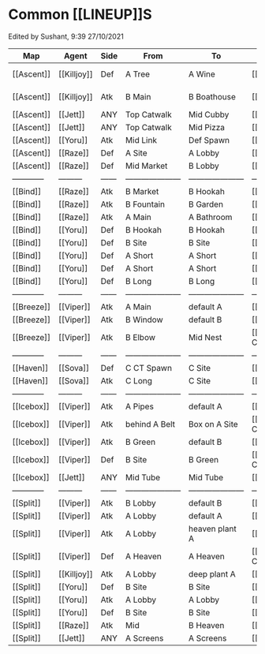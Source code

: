 # Common [[LINEUP]]S
Edited by Sushant, 9:39 27/10/2021

| Map | Agent | Side | From | To | Ability | Link | Notes |
| --- | --- | --- | --- | --- | --- | --- | --- |
| [[Ascent]] | [[Killjoy]] | Def | A Tree | A Wine | [[Nanoswarm]] | [↗](https://youtu.be/kKdTChBxHz8?t=12s) | *ult in tree*<br>*always retake A* |
| [[Ascent]] | [[Killjoy]] | Atk | B Main | B Boathouse | [[Nanoswarm]] | [↗](https://youtu.be/jElqq47XiCQ?t=263s) | *ult in main b/ box*<br>*always take B* |
| [[Ascent]] | [[Jett]] | ANY | Top Catwalk | Mid Cubby | [[Tailwind]] | [↗](https://youtu.be/shz9KqrKHOA) | *super dash* |
| [[Ascent]] | [[Jett]] | ANY | Top Catwalk | Mid Pizza | [[Tailwind]] | [↗](https://youtu.be/rqtAVnw_YA4) | *super dash* |
| [[Ascent]] | [[Yoru]] | Atk | Mid Link | Def Spawn | [[Gatecrash]] | [↗](https://strats.gg/game/valorant/strategies/1629207751680) | — |
| [[Ascent]] | [[Raze]] | Def | A Site | A Lobby | [[Boombot]] | [↗](https://youtu.be/r7yCfa67pFM) | *clear till A lobby* |
| [[Ascent]] | [[Raze]] | Def | Mid Market | B Lobby | [[Boombot]] | [↗](https://youtu.be/0qbP_dk9uAY) | *clear till B lobby* |
| ———— | ——— | —— | ——————— | ——————— | —————— | —— | ————————— |
| [[Bind]] | [[Raze]] | Atk | B Market | B Hookah | [[Boombot]] | [↗](https://youtu.be/0BXuBC78iIM) | — |
| [[Bind]] | [[Raze]] | Atk | B Fountain | B Garden | [[Boombot]] | [↗](https://youtu.be/s9S4RO4QkhY) | — |
| [[Bind]] | [[Raze]] | Atk | A Main | A Bathroom | [[Boombot]] | [↗](https://youtu.be/3duFRhq0Ih8) | — |
| [[Bind]] | [[Yoru]] | Def | B Hookah | B Hookah | [[Gatecrash]] | [↗](https://youtu.be/xlTXc7UXIz0?t=118s) | *fake tp* |
| [[Bind]] | [[Yoru]] | Def | B Site | B Site | [[Gatecrash]] | [↗](https://youtu.be/nQa4Y0LvzPk?t=14s) | *fake tp* |
| [[Bind]] | [[Yoru]] | Def | A Short | A Short | [[Gatecrash]] | [↗](https://youtu.be/nQa4Y0LvzPk?t=46s) | *fake tp* |
| [[Bind]] | [[Yoru]] | Def | A Short | A Short | [[Gatecrash]] | [↗](https://youtu.be/nQa4Y0LvzPk?t=57s) | *fake tp* |
| [[Bind]] | [[Yoru]] | Def | B Long | B Long | [[Gatecrash]] | [↗](https://youtu.be/nQa4Y0LvzPk?t=71s) | *fake tp* |
| ———— | ——— | —— | ——————— | ——————— | —————— | —— | ————————— |
| [[Breeze]] | [[Viper]] | Atk | A Main | default A | [[Snake Bite]] | [↗](https://youtu.be/Pc-hjkobSA8) | — |
| [[Breeze]] | [[Viper]] | Atk | B Window | default B | [[Snake Bite]] | [↗](https://youtu.be/CHKL5y0qTeE) | — |
| [[Breeze]] | [[Viper]] | Atk | B Elbow | Mid Nest | [[Poison Cloud]] | [↗](https://youtu.be/LKnLy1qjUX4) | — |
| ———— | ——— | —— | ——————— | ——————— | —————— | —— | ————————— |
| [[Haven]] | [[Sova]] | Def | C CT Spawn | C Site | [[Recon Dart]] | [↗](https://youtu.be/xYFyMStFXEg?t=10s) | *god dart (2 bar)* |
| [[Haven]] | [[Sova]] | Atk | C Long | C Site | [[Recon Dart]] | [↗](https://youtu.be/UWLB6I4UbgI?t=11s) | *god dart* |
| ———— | ——— | —— | ——————— | ——————— | —————— | —— | ————————— |
| [[Icebox]] | [[Viper]] | Atk | A Pipes | default A | [[Snake Bite]] | [↗](https://youtu.be/idByKeMPbGM) | — |
| [[Icebox]] | [[Viper]] | Atk | behind A Belt | Box on A Site | [[Poison Cloud]] | [↗](https://youtu.be/4gAJXkKlb9o) | *blocks all spots* |
| [[Icebox]] | [[Viper]] | Atk | B Green | default B | [[Snake Bite]] | [↗](https://youtu.be/HH3TVFfEY2c) | — |
| [[Icebox]] | [[Viper]] | Def | B Site | B Green | [[Poison Cloud]] | [↗](https://youtu.be/LpDdCCvNVxY?t=579s) | *one way smoke* |
| [[Icebox]] | [[Jett]] | ANY | Mid Tube | Mid Tube | [[Updraft]] | [↗](https://youtu.be/pWFABCD-qus?t=191s) | *jett pixel spot* |
| ———— | ——— | —— | ——————— | ——————— | —————— | —— | ————————— |
| [[Split]] | [[Viper]] | Atk | B Lobby | default B | [[Snake Bite]] | [↗](https://youtu.be/GrLRH4Fq5aA) | — |
| [[Split]] | [[Viper]] | Atk | A Lobby | default A | [[Snake Bite]] | [↗](https://youtu.be/YZhxr2h8FM4) | — |
| [[Split]] | [[Viper]] | Atk | A Lobby | heaven plant A | [[Snake Bite]] | [↗](https://youtu.be/o3DNqsv7crU) | *easier than ^* |
| [[Split]] | [[Viper]] | Def | A Heaven | A Heaven | [[Poison Cloud]] | [↗](https://strats.gg/game/valorant/strategies/1634505143880) | *one way smoke* |
| [[Split]] | [[Killjoy]] | Atk | A Lobby | deep plant A | [[Nanoswarm]] | [↗](https://youtu.be/fziovp2eCNM) | *unbreakable* |
| [[Split]] | [[Yoru]] | Def | B Site | B Site | [[Gatecrash]] | [↗](https://youtu.be/xlTXc7UXIz0?t=137s) | *GOOD fake tp* |
| [[Split]] | [[Yoru]] | Atk | A Lobby | A Lobby | [[Gatecrash]] | [↗](https://youtu.be/VInyj_448hk) | *fake tp* |
| [[Split]] | [[Yoru]] | Def | B Site | B Site | [[Gatecrash]] | [↗](https://youtu.be/DmWrVsBIDVA) | *fake tp* |
| [[Split]] | [[Raze]] | Atk | Mid | B Heaven | [[Boombot]] | [↗](https://youtu.be/RMxE9GNFuSM) | — |
| [[Split]] | [[Jett]] | ANY | A Screens | A Screens | [[Updraft]] | [↗](https://youtu.be/pWFABCD-qus?t=8s) | *jett pixel spot* |